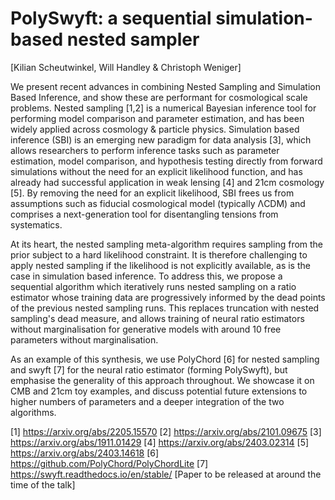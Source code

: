 # PolySwyft: a sequential simulation-based nested sampler 
[Kilian Scheutwinkel, Will Handley & Christoph Weniger]

We present recent advances in combining Nested Sampling and Simulation Based Inference, and show these are performant for cosmological scale problems. Nested sampling [1,2] is a numerical Bayesian inference tool for performing model comparison and parameter estimation, and has been widely applied across cosmology & particle physics. Simulation based inference (SBI) is an emerging new paradigm for data analysis [3], which allows researchers to perform inference tasks such as parameter estimation, model comparison, and hypothesis testing directly from forward simulations without the need for an explicit likelihood function, and has already had successful application in weak lensing [4] and 21cm cosmology [5]. By removing the need for an explicit likelihood, SBI frees us from assumptions such as fiducial cosmological model (typically ΛCDM) and comprises a next-generation tool for disentangling tensions from systematics.

At its heart, the nested sampling meta-algorithm requires sampling from the prior subject to a hard likelihood constraint. It is therefore challenging to apply nested sampling if the likelihood is not explicitly available, as is the case in simulation based inference. To address this, we propose a sequential algorithm which iteratively runs nested sampling on a ratio estimator whose training data are progressively informed by the dead points of the previous nested sampling runs. This replaces truncation with nested sampling's dead measure, and allows training of neural ratio estimators without marginalisation for generative models with around 10 free parameters without marginalisation.

As an example of this synthesis, we use PolyChord [6] for nested sampling and swyft [7] for the neural ratio estimator (forming PolySwyft), but emphasise the generality of this approach throughout. We showcase it on CMB and 21cm toy examples, and discuss potential future extensions to higher numbers of parameters and a deeper integration of the two algorithms.

[1] https://arxiv.org/abs/2205.15570
[2] https://arxiv.org/abs/2101.09675
[3] https://arxiv.org/abs/1911.01429
[4] https://arxiv.org/abs/2403.02314
[5] https://arxiv.org/abs/2403.14618
[6] https://github.com/PolyChord/PolyChordLite
[7] https://swyft.readthedocs.io/en/stable/
[Paper to be released at around the time of the talk]




